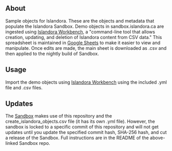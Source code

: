 ## About

Sample objects for Islandora. These are the objects and metadata that populate the Islandora Sandbox. Demo objects in sandbox.islandora.ca are ingested using [Islandora Workbench](https://github.com/mjordan/islandora_workbench), a "command-line tool that allows creation, updating, and deletion of Islandora content from CSV data." This spreadsheet is maintained in [Google Sheets](https://docs.google.com/spreadsheets/d/1DV0Ka0ZafZq3RgCn0x_AetFtlmnMuNFltzck2QL0ApY/edit#gid=2042408311) to make it easier to view and manipulate. Once edits are made, the main sheet is downloaded as .csv and then applied to the nightly build of Sandbox. 

## Usage

Import the demo objects using [Islandora Workbench](https://github.com/mjordan/islandora_workbench) using the included .yml file and .csv files.

## Updates

The [Sandbox](https://github.com/Islandora-Devops/sandbox) makes use of this repository and the create_islandora_objects.csv file (it has its own .yml file). However, the sandbox is locked to a specific commit of this repository and will not get updates until you update the specified commit hash, SHA-256 hash, and cut a release of the Sandbox. Full instructions are in the README of the above-linked Sandbox repo. 




